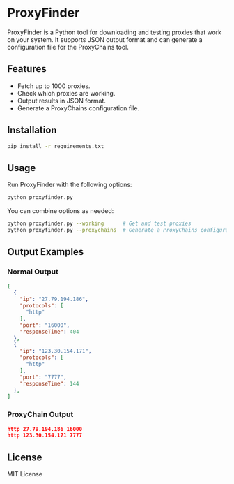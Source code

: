 # ProxyFinder

ProxyFinder is a Python tool for downloading and testing proxies that work on your system. It supports JSON output format and can generate a configuration file for the ProxyChains tool.

## Features
- Fetch up to 1000 proxies.
- Check which proxies are working.
- Output results in JSON format.
- Generate a ProxyChains configuration file.

## Installation
```sh
pip install -r requirements.txt
```

## Usage
Run ProxyFinder with the following options:
```sh
python proxyfinder.py   
```

You can combine options as needed:
```sh
python proxyfinder.py --working      # Get and test proxies
python proxyfinder.py --proxychains  # Generate a ProxyChains configuration file

```

## Output Examples
### Normal Output
```json
[
  {
    "ip": "27.79.194.186",
    "protocols": [
      "http"
    ],
    "port": "16000",
    "responseTime": 404
  },
  {
    "ip": "123.30.154.171",
    "protocols": [
      "http"
    ],
    "port": "7777",
    "responseTime": 144
  },
]  
```

### ProxyChain Output
```json
http 27.79.194.186 16000
http 123.30.154.171 7777
```

## License
MIT License

